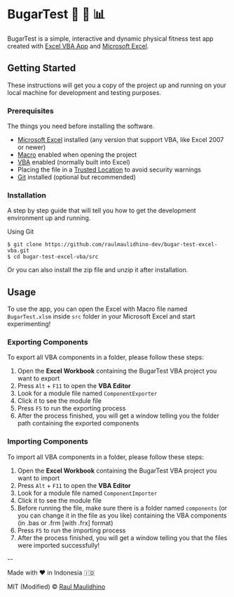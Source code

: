 # BugarTest 💪 🏃 📊

BugarTest is a simple, interactive and dynamic physical fitness test app created with [Excel VBA App](https://learn.microsoft.com/en-us/office/vba/library-reference/concepts/getting-started-with-vba-in-office) and [Microsoft Excel](https://www.microsoft.com/en-us/microsoft-365/excel).

## Getting Started

These instructions will get you a copy of the project up and running on your local machine for development and testing purposes.

### Prerequisites

The things you need before installing the software.

* [Microsoft Excel](https://www.microsoft.com/en-us/microsoft-365/excel) installed (any version that support VBA, like Excel 2007 or newer)
* [Macro](https://learn.microsoft.com/en-us/office/vba/library-reference/concepts/getting-started-with-vba-in-office#macros-and-the-visual-basic-editor) enabled when opening the project
* [VBA](https://learn.microsoft.com/en-us/office/vba/library-reference/concepts/getting-started-with-vba-in-office) enabled (normally built into Excel)
* Placing the file in a [Trusted Location](https://support.microsoft.com/en-us/office/change-macro-security-settings-in-excel-a97c09d2-c082-46b8-b19f-e8621e8fe373) to avoid security warnings
* [Git](https://git-scm.com/downloads) installed (optional but recommended)

### Installation

A step by step guide that will tell you how to get the development environment up and running.

Using Git

```
$ git clone https://github.com/raulmaulidhino-dev/bugar-test-excel-vba.git
$ cd bugar-test-excel-vba/src
```

Or you can also install the zip file and unzip it after installation.


## Usage


To use the app, you can open the Excel with Macro file named `BugarTest.xlsm` inside `src` folder in your Microsoft Excel and start experimenting!


### Exporting Components

To export all VBA components in a folder, please follow these steps:
1. Open the **Excel Workbook** containing the BugarTest VBA project you want to export
2. Press <code>Alt</code> + <code>F11</code> to open the **VBA Editor**
3. Look for a module file named `ComponentExporter`
4. Click it to see the module file
5. Press <code>F5</code> to run the exporting process
6. After the process finished, you will get a window telling you the folder path containing the exported components


### Importing Components

To import all VBA components in a folder, please follow these steps:
1. Open the **Excel Workbook** containing the BugarTest VBA project you want to import
2. Press <code>Alt</code> + <code>F11</code> to open the **VBA Editor**
3. Look for a module file named `ComponentImporter`
4. Click it to see the module file
5. Before running the file, make sure there is a folder named `components` (or you can change it in the file as you like) containing the VBA components (in .bas or .frm [with .frx] format)
6. Press <code>F5</code> to run the importing process
7. After the process finished, you will get a window telling you that the files were imported successfully!


--


Made with ❤️ in Indonesia 🇮🇩


MIT (Modified) © [Raul Maulidhino](https://rauldev.my.id)
